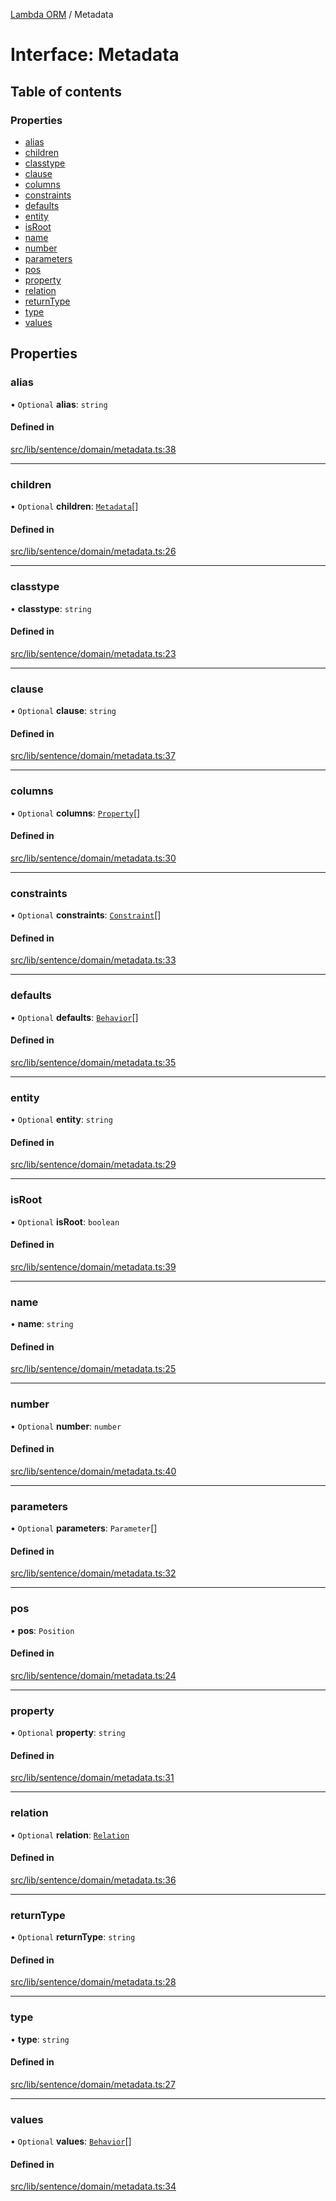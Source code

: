 [Lambda ORM](../README.md) / Metadata

# Interface: Metadata

## Table of contents

### Properties

- [alias](Metadata.md#alias)
- [children](Metadata.md#children)
- [classtype](Metadata.md#classtype)
- [clause](Metadata.md#clause)
- [columns](Metadata.md#columns)
- [constraints](Metadata.md#constraints)
- [defaults](Metadata.md#defaults)
- [entity](Metadata.md#entity)
- [isRoot](Metadata.md#isroot)
- [name](Metadata.md#name)
- [number](Metadata.md#number)
- [parameters](Metadata.md#parameters)
- [pos](Metadata.md#pos)
- [property](Metadata.md#property)
- [relation](Metadata.md#relation)
- [returnType](Metadata.md#returntype)
- [type](Metadata.md#type)
- [values](Metadata.md#values)

## Properties

### alias

• `Optional` **alias**: `string`

#### Defined in

[src/lib/sentence/domain/metadata.ts:38](https://github.com/lambda-orm/lambdaorm-base/blob/5677862/src/lib/sentence/domain/metadata.ts#L38)

___

### children

• `Optional` **children**: [`Metadata`](Metadata.md)[]

#### Defined in

[src/lib/sentence/domain/metadata.ts:26](https://github.com/lambda-orm/lambdaorm-base/blob/5677862/src/lib/sentence/domain/metadata.ts#L26)

___

### classtype

• **classtype**: `string`

#### Defined in

[src/lib/sentence/domain/metadata.ts:23](https://github.com/lambda-orm/lambdaorm-base/blob/5677862/src/lib/sentence/domain/metadata.ts#L23)

___

### clause

• `Optional` **clause**: `string`

#### Defined in

[src/lib/sentence/domain/metadata.ts:37](https://github.com/lambda-orm/lambdaorm-base/blob/5677862/src/lib/sentence/domain/metadata.ts#L37)

___

### columns

• `Optional` **columns**: [`Property`](Property.md)[]

#### Defined in

[src/lib/sentence/domain/metadata.ts:30](https://github.com/lambda-orm/lambdaorm-base/blob/5677862/src/lib/sentence/domain/metadata.ts#L30)

___

### constraints

• `Optional` **constraints**: [`Constraint`](Constraint.md)[]

#### Defined in

[src/lib/sentence/domain/metadata.ts:33](https://github.com/lambda-orm/lambdaorm-base/blob/5677862/src/lib/sentence/domain/metadata.ts#L33)

___

### defaults

• `Optional` **defaults**: [`Behavior`](Behavior.md)[]

#### Defined in

[src/lib/sentence/domain/metadata.ts:35](https://github.com/lambda-orm/lambdaorm-base/blob/5677862/src/lib/sentence/domain/metadata.ts#L35)

___

### entity

• `Optional` **entity**: `string`

#### Defined in

[src/lib/sentence/domain/metadata.ts:29](https://github.com/lambda-orm/lambdaorm-base/blob/5677862/src/lib/sentence/domain/metadata.ts#L29)

___

### isRoot

• `Optional` **isRoot**: `boolean`

#### Defined in

[src/lib/sentence/domain/metadata.ts:39](https://github.com/lambda-orm/lambdaorm-base/blob/5677862/src/lib/sentence/domain/metadata.ts#L39)

___

### name

• **name**: `string`

#### Defined in

[src/lib/sentence/domain/metadata.ts:25](https://github.com/lambda-orm/lambdaorm-base/blob/5677862/src/lib/sentence/domain/metadata.ts#L25)

___

### number

• `Optional` **number**: `number`

#### Defined in

[src/lib/sentence/domain/metadata.ts:40](https://github.com/lambda-orm/lambdaorm-base/blob/5677862/src/lib/sentence/domain/metadata.ts#L40)

___

### parameters

• `Optional` **parameters**: `Parameter`[]

#### Defined in

[src/lib/sentence/domain/metadata.ts:32](https://github.com/lambda-orm/lambdaorm-base/blob/5677862/src/lib/sentence/domain/metadata.ts#L32)

___

### pos

• **pos**: `Position`

#### Defined in

[src/lib/sentence/domain/metadata.ts:24](https://github.com/lambda-orm/lambdaorm-base/blob/5677862/src/lib/sentence/domain/metadata.ts#L24)

___

### property

• `Optional` **property**: `string`

#### Defined in

[src/lib/sentence/domain/metadata.ts:31](https://github.com/lambda-orm/lambdaorm-base/blob/5677862/src/lib/sentence/domain/metadata.ts#L31)

___

### relation

• `Optional` **relation**: [`Relation`](Relation.md)

#### Defined in

[src/lib/sentence/domain/metadata.ts:36](https://github.com/lambda-orm/lambdaorm-base/blob/5677862/src/lib/sentence/domain/metadata.ts#L36)

___

### returnType

• `Optional` **returnType**: `string`

#### Defined in

[src/lib/sentence/domain/metadata.ts:28](https://github.com/lambda-orm/lambdaorm-base/blob/5677862/src/lib/sentence/domain/metadata.ts#L28)

___

### type

• **type**: `string`

#### Defined in

[src/lib/sentence/domain/metadata.ts:27](https://github.com/lambda-orm/lambdaorm-base/blob/5677862/src/lib/sentence/domain/metadata.ts#L27)

___

### values

• `Optional` **values**: [`Behavior`](Behavior.md)[]

#### Defined in

[src/lib/sentence/domain/metadata.ts:34](https://github.com/lambda-orm/lambdaorm-base/blob/5677862/src/lib/sentence/domain/metadata.ts#L34)
